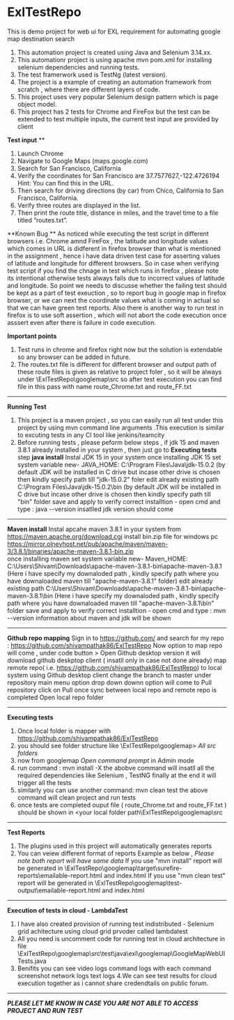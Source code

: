 # ExlTestRepo

This is demo project for web ui for EXL requirement for automating google map destination search 

1. This automation project is created using Java and Selenium 3.14.xx.
2. This automationr project is using apache mvn pom.xml for installing selenium dependencies and running tests.
3. The test framerwork used is TestNg  (latest version).
4. The project is a example of creating an automation framework from scratch , where there are  different layers of code.
5. This project uses very popular Selenium design pattern which is page object model.
6. This project has 2 tests for Chrome and FireFox but the test can be extended to test multiple inputs, the current test input are provided by client 

**Test input** **
1. Launch Chrome
2. Navigate to Google Maps (maps.google.com)
3. Search for San Francisco, California
4. Verify the coordinates for San Francisco are 37.7577627,-122.4726194
Hint: You can find this in the URL.
5. Then search for driving directions (by car) from Chico, California to San Francisco, California.
6. Verify three routes are displayed in the list.
7. Then print the route title, distance in miles, and the travel time to a file titled “routes.txt”.


**Known Bug **
As noticed while executing the test script in different browsers i.e. Chrome amnd FireFox  , the latitude and longitude values which comes in URL is didferent in firefox browser than what is mentioned in the assignment , hence i have data driven test case for asserting values of latitude and longitude for different browsers. So in case when verifying test script if you find the chnage in test which runs in firefox , please note its intentional otherwise tests always fails due to incorrect values of latitude and longitude.
So point we needs to discusse whether the failing test should be kept as a part of test exeuction , so to report bug in google map in firefox browser, or we can next the coordinate values what is coming in actual so that we can have green test reports.
Also there is another way to run test in firefox is to use  soft assertion , which will not abort the code execution once asssert even after there is  failure in code execution.

**Important points**
1. Test runs in chrome and firefox right now but the solution is extendable so any browser can be added in future.
2. The routes.txt file is different for different browser and output path of these route files is given as relative to project foler , so it will be always under <YourMappedFolder>\ExlTestRepo\googlemap\src so after test execution you can find file in this pass with name route_Chrome.txt and route_FF.txt

************************************************************************
**Running Test**
1. This project is a maven project , so you can easily run all test under this project by using mvn command line arguments .This execution is similar to excuting tests in any CI tool like jenkins/teamcity
2. Before running tests , please peform below steps , if jdk 15 and maven 3.8.1 already installed in your system , then just go to **Executing tests** step
**java install**
Instal JDK 15 in your system
once installing JDK 15
set system variable
 new- JAVA_HOME: C:\Program Files\Java\jdk-15.0.2 (by default JDK will be installed in C drive but incase other drive is chosen then kindly specify path till "jdk-15.0.2" foler
 edit already existing path 
 C:\Program Files\Java\jdk-15.0.2\bin (by default JDK will be installed in C drive but incase other drive is chosen then kindly specify path till "bin" folder
 save and apply
 to verify correct installtion - open cmd and type : java --version
 insatlled jdk version should come
********************************************************* 
 
 **Maven install**
Instal apcahe maven 3.8.1  in your system from https://maven.apache.org/download.cgi
install bin.zip file for windows pc  https://mirror.olnevhost.net/pub/apache/maven/maven-3/3.8.1/binaries/apache-maven-3.8.1-bin.zip   
once installing maven
set system variable
 new- Maven_HOME: C:\Users\Shivam\Downloads\apache-maven-3.8.1-bin\apache-maven-3.8.1 (Here i have specify my downaloded path , kindly specify path  where you have downaloaded maven till "apache-maven-3.8.1" folder)
 edit already existing path 
C:\Users\Shivam\Downloads\apache-maven-3.8.1-bin\apache-maven-3.8.1\bin (Here i have specify my downaloded path , kindly specify path  where you have downaloaded maven till "apache-maven-3.8.1\bin" folder
 save and apply
 to verify correct installtion - open cmd and type : mvn --version
 information about maven and jdk will be shown
 
 *****************************************************************
 **Github repo mapping**
  Sign in to https://github.com/ and 
  search for my repo : https://github.com/shivampathak86/ExlTestRepo
  Now option to map repo will come , under code button > Open Github desktop version
  it will download github deskptop client ( insatll only in case not done already)
  map remote repo( i.e. https://github.com/shivampathak86/ExlTestRepo) to local system using Github desktop client
  change the branch to master 
  under repository main menu option
  drop down downn option will come to Pull repository
  click on Pull
  once sync between local repo and remote repo is completed 
  Open local repo folder 
  ************************************************************************
  **Executing tests**
  1. Once local folder is mapper with https://github.com/shivampathak86/ExlTestRepo
  2. you should see folder structure like 
<your local folder path>\ExlTestRepo\googlemap> *All src folders*
  3. now from googlemap *Open command prompt* in Admin mode
  4. run command : mvn install -X
  the abobve command will insatll all the required dependencies like Selenium , TestNG
  finally at the end it will trigger all the tests 
 5. similarly you can use another command: mvn clean test
  the above command will clean project and run tests
 6. once tests are completed ouput file ( route_Chrome.txt and route_FF.txt ) should be shown in <your local folder path\ExlTestRepo\googlemap\src
  
****************************************************************************************
**Test Reports**
1. The plugins used in this project will automatically generates reports 
2. You can veiew different format of reports 
Example as below , *Please note both report will have same data*
If you use "mvn install" report will be generated in <your local folder path>\ExlTestRepo\googlemap\target\surefire-reports\emailable-report.html and index.html
If you use "mvn clean test" report will be generated in <your local folder path>\ExlTestRepo\googlemap\test-output\emailable-report.html and index.html
  
**********************************************************************************************
**Execution of tests in cloud - LambdaTest**
1. I have also created provision of running test indistributed - Selenium grid achitecture using cloud grid prvoder called lambdatest
2. All you need  is uncomment code for running test in cloud architecture in file <your local folder path>\ExlTestRepo\googlemap\src\test\java\exl\googlemap\GoogleMapWebUITests.java
3. Benifits 
 you can see video logs
 command logs with each command screenshot 
 network logs 
 text logs
4.We can see  test results for cloud execution together as i cannot share credendtails on public forum.

*********************************************************************

***PLEASE LET ME KNOW IN CASE YOU ARE NOT ABLE TO ACCESS PROJECT AND RUN TEST***
